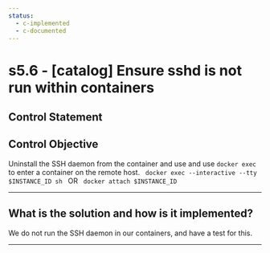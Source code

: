 ```yaml
---
status:
  - c-implemented
  - c-documented
---
```


# s5.6 - \[catalog\] Ensure sshd is not run within containers

## Control Statement

## Control Objective

Uninstall the SSH daemon from the container and use and use `docker exec` to enter a container on the remote host.    ```  docker exec --interactive --tty $INSTANCE_ID sh  ```  OR  ```  docker attach $INSTANCE_ID  ```

______________________________________________________________________

## What is the solution and how is it implemented?

We do not run the SSH daemon in our containers, and have a test for this.

______________________________________________________________________
